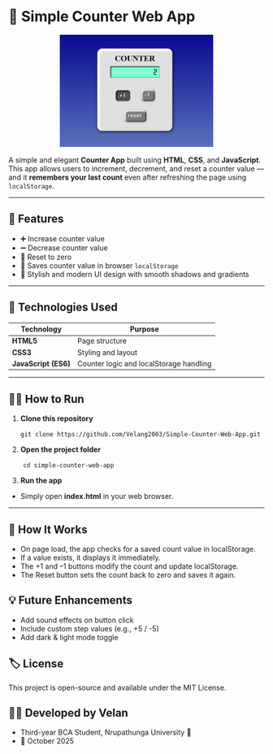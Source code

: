 # 🧮 Simple Counter Web App

<div align="center">
  <img src="src/preview.png" alt="To-Do App Preview" width="60%">
</div>

A simple and elegant **Counter App** built using **HTML**, **CSS**, and **JavaScript**.  
This app allows users to increment, decrement, and reset a counter value — and it **remembers your last count** even after refreshing the page using `localStorage`.

---

## 🚀 Features

- ➕ Increase counter value  
- ➖ Decrease counter value  
- 🔄 Reset to zero  
- 💾 Saves counter value in browser `localStorage`  
- 🎨 Stylish and modern UI design with smooth shadows and gradients

---

## 🧰 Technologies Used

| Technology | Purpose |
|-------------|----------|
| **HTML5** | Page structure |
| **CSS3** | Styling and layout |
| **JavaScript (ES6)** | Counter logic and localStorage handling |

---

## 🧑‍💻 How to Run

1. **Clone this repository**
   ```
   git clone https://github.com/Velang2003/Simple-Counter-Web-App.git
   
2. **Open the project folder**
```
    cd simple-counter-web-app
```

3. **Run the app**

- Simply open **index.html** in your web browser.

---

## 🧠 How It Works

- On page load, the app checks for a saved count value in localStorage.
- If a value exists, it displays it immediately.
- The +1 and –1 buttons modify the count and update localStorage.
- The Reset button sets the count back to zero and saves it again.

## 💡 Future Enhancements

- Add sound effects on button click
- Include custom step values (e.g., +5 / -5)
- Add dark & light mode toggle

## 🏷️ License

This project is open-source and available under the MIT License.

## 👨‍🎓 Developed by Velan

- Third-year BCA Student, Nrupathunga University 🏫
- 📅 October 2025
